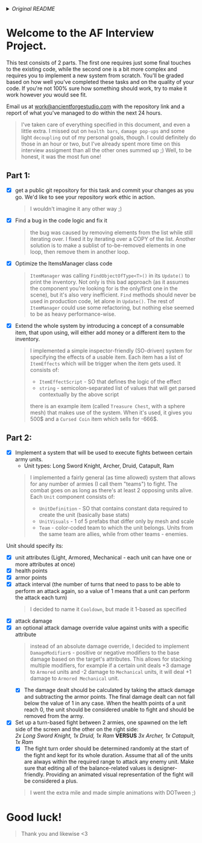 _<details><summary>Original README</summary>_
Welcome to the AF Interview Project. This test consists of 2 parts. The first one requires just some final touches to the existing code, while the second one is a bit more complex and requires you to implement a new system from scratch.

Your tasks for today are as follows:
Part 1:
a) Find a bug in the code logic and fix it
b) Optimize the ItemsManager class code
c) Extend the whole system by introducing a concept of a consumable item, that upon using, will either add money or a different item to the inventory.

Part 2:
Implement a system that will be used to execute fights between certain army units.

Unit types: Long Sword Knight, Archer, Druid, Catapult, Ram

Unit should specify its:
-unit attributes (Light, Armored, Mechanical - each unit can have one or more attributes at once)
-health points
-armor points
-attack interval (the number of turns that need to pass to be able to perform an attack again, so a value of 1 means that a unit can perform the attack each turn)
-attack damage
-an optional attack damage override value against units with a specific attribute

The damage dealt should be calculated by taking the attack damage and subtracting the armor points. The final damage dealt can not fall below the value of 1 in any case.
When the health points of a unit reach 0, the unit should be considered unable to fight and should be removed from the army.

Set up a turn-based fight between 2 armies, one spawned on the left side of the screen and the other on the right side:
2 Long Sword Knights
1 Druid
1 Ram

versus

3 Archers
1 Catapult
1 Ram

The fight turn order should be determined randomly at the start of the fight and kept for its whole duration.
Assume that all of the units are always within the required range to attack any enemy unit.
Make sure that editing all of the balance-related values is designer-friendly.
Providing an animated visual representation of the fight will be considered a plus.

You'll be graded based on how well you've completed these tasks and on the quality of your code. 
If you're not 100% sure how something should work, try to make it work however *you* would see fit.

One more thing: get a public git repository for this task and commit your changes as you go. We'd like to see your repository work ethic in action.

Email us at work@ancientforgestudio.com with the repository link and a report of what you've managed to do within the next 24 hours.

Good luck!
</details>

# Welcome to the AF Interview Project.
This test consists of 2 parts. The first one requires just some final touches to the existing code, while the second one is a bit more complex and requires you to implement a new system from scratch. You'll be graded based on how well you've completed these tasks and on the quality of your code. If you're not 100% sure how something should work, try to make it work however *you* would see fit.

Email us at work@ancientforgestudio.com with the repository link and a report of what you've managed to do within the next 24 hours.
> I've taken care of everything specified in this document, and even a little extra. I missed out on `health bars`, `damage pop-ups` and some light `decoupling` out of my personal goals, though. I could definitely do those in an hour or two, but I've already spent more time on this interview assigment than all the other ones summed up ;) Well, to be honest, it was the most fun one!

## Part 1:
- [x] get a public git repository for this task and commit your changes as you go. We'd like to see your repository work ethic in action.
  > I wouldn't imagine it any other way ;)
- [x] Find a bug in the code logic and fix it
  > the bug was caused by removing elements from the list while still iterating over. I fixed it by iterating over a COPY of the list. Another solution is to make a sublist of to-be-removed elements in one loop, then remove them in another loop.
- [x] Optimize the ItemsManager class code
  > `ItemManager` was calling `FindObjectOfType<T>()` in its `Update()` to print the inventory. Not only is this bad approach (as it assumes the component you're looking for is the only/first one in the scene), but it's also very inefficient. `Find` methods should never be used in production code, let alone in `Update()`. The rest of `ItemManager` could use some refactoring, but nothing else seemed to be as heavy performance-wise.
- [x] Extend the whole system by introducing a concept of a consumable item, that upon using, will either add money or a different item to the inventory.
  > I implemented a simple inspector-friendly (SO-driven) system for specifying the effects of a usable item. Each item has a list of `ItemEffects` which will be trigger when the item gets used. It consists of:
  > - `ItemEffectScript` - SO that defines the logic of the effect
  > - `string` - semicolon-separated list of values that will get parsed contextually by the above script
  > 
  > there is an example item (called `Treasure Chest`, with a sphere mesh) that makes use of the system. When it's used, it gives you 500$ and a `Cursed Coin` item which sells for -666$.

## Part 2:
- [x] Implement a system that will be used to execute fights between certain army units.
  - Unit types: Long Sword Knight, Archer, Druid, Catapult, Ram
  > I implemented a fairly general (as time allowed) system that allows for any number of armies (I call them "teams") to fight. The combat goes on as long as there's at least 2 opposing units alive. Each `Unit` component consists of:
  > - `UnitDefinition` - SO that contains constant data required to create the unit (basically base stats)
  > - `UnitVisuals` - 1 of 5 prefabs that differ only by mesh and scale
  > - `Team` - color-coded team to which the unit belongs. Units from the same team are allies, while from other teams - enemies.

Unit should specify its:
- [x] unit attributes (Light, Armored, Mechanical - each unit can have one or more attributes at once)
- [x] health points
- [x] armor points
- [x] attack interval (the number of turns that need to pass to be able to perform an attack again, so a value of 1 means that a unit can perform the attack each turn)
  > I decided to name it `Cooldown`, but made it 1-based as specified
- [x] attack damage
- [x] an optional attack damage override value against units with a specific attribute
  > instead of an absolute damage override, I decided to implement `DamageModifier`s - positive or negative modifiers to the base damage based on the target's attributes. This allows for stacking multiple modifiers, for example if a certain unit deals +3 damage to `Armored` units and -2 damage to `Mechanical` units, it will deal +1 damage to `Armored Mechanical` unit. 
  - [x] The damage dealt should be calculated by taking the attack damage and subtracting the armor points. The final damage dealt can not fall below the value of 1 in any case.
When the health points of a unit reach 0, the unit should be considered unable to fight and should be removed from the army.
- [x] Set up a turn-based fight between 2 armies, one spawned on the left side of the screen and the other on the right side:  
_2x Long Sword Knight, 1x Druid, 1x Ram_ **VERSUS** _3x Archer, 1x Catapult, 1x Ram_
  - [x] The fight turn order should be determined randomly at the start of the fight and kept for its whole duration. Assume that all of the units are always within the required range to attack any enemy unit. Make sure that editing all of the balance-related values is designer-friendly. Providing an animated visual representation of the fight will be considered a plus.
  > I went the extra mile and made simple animations with DOTween ;)

# Good luck!
> Thank you and likewise <3
